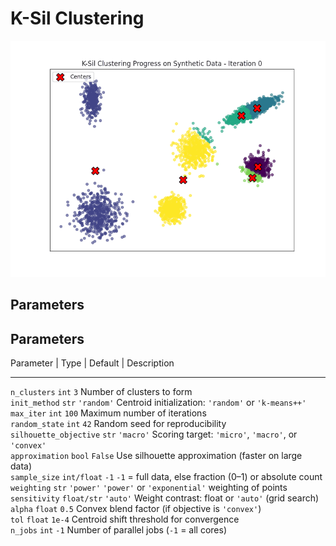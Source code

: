 # K-Sil Clustering
<p align="center">
  <img src="demo/ksil_gif.gif" alt="K-Sil Demo" width="550"/>
</p>

## Parameters

## Parameters

Parameter      |        Type       |     Default  |    Description  
---------------------- --------------- ------------ -----------------------------------------------------------------------------------------  
`n_clusters`           `int`           `3`          Number of clusters to form  
`init_method`          `str`           `'random'`   Centroid initialization: `'random'` or `'k-means++'`  
`max_iter`             `int`           `100`        Maximum number of iterations  
`random_state`         `int`           `42`         Random seed for reproducibility  
`silhouette_objective` `str`           `'macro'`    Scoring target: `'micro'`, `'macro'`, or `'convex'`  
`approximation`        `bool`          `False`      Use silhouette approximation (faster on large data)  
`sample_size`          `int/float`     `-1`         `-1` = full data, else fraction (0–1) or absolute count  
`weighting`            `str`           `'power'`    `'power'` or `'exponential'` weighting of points  
`sensitivity`          `float/str`     `'auto'`     Weight contrast: float or `'auto'` (grid search)  
`alpha`                `float`         `0.5`        Convex blend factor (if objective is `'convex'`)  
`tol`                  `float`         `1e-4`       Centroid shift threshold for convergence  
`n_jobs`               `int`           `-1`         Number of parallel jobs (`-1` = all cores)  

